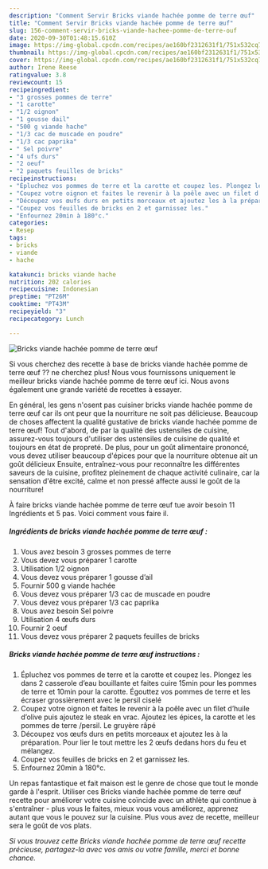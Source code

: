 ```yaml
---
description: "Comment Servir Bricks viande hachée pomme de terre œuf"
title: "Comment Servir Bricks viande hachée pomme de terre œuf"
slug: 156-comment-servir-bricks-viande-hachee-pomme-de-terre-ouf
date: 2020-09-30T01:48:15.610Z
image: https://img-global.cpcdn.com/recipes/ae160bf2312631f1/751x532cq70/bricks-viande-hachee-pomme-de-terre-oeuf-photo-principale-de-la-recette.jpg
thumbnail: https://img-global.cpcdn.com/recipes/ae160bf2312631f1/751x532cq70/bricks-viande-hachee-pomme-de-terre-oeuf-photo-principale-de-la-recette.jpg
cover: https://img-global.cpcdn.com/recipes/ae160bf2312631f1/751x532cq70/bricks-viande-hachee-pomme-de-terre-oeuf-photo-principale-de-la-recette.jpg
author: Irene Reese
ratingvalue: 3.8
reviewcount: 15
recipeingredient:
- "3 grosses pommes de terre"
- "1 carotte"
- "1/2 oignon"
- "1 gousse dail"
- "500 g viande hache"
- "1/3 cac de muscade en poudre"
- "1/3 cac paprika"
- " Sel poivre"
- "4 ufs durs"
- "2 oeuf"
- "2 paquets feuilles de bricks"
recipeinstructions:
- "Épluchez vos pommes de terre et la carotte et coupez les. Plongez les dans 2 casserole d’eau bouillante et faites cuire 15min pour les pommes de terre et 10min pour la carotte. Égouttez vos pommes de terre et les écraser grossièrement avec le persil ciselé"
- "Coupez votre oignon et faites le revenir à la poêle avec un filet d’huile d’olive puis ajoutez le steak en vrac. Ajoutez les épices, la carotte et les pommes de terre /persil. Le gruyère râpé"
- "Découpez vos œufs durs en petits morceaux et ajoutez les à la préparation. Pour lier le tout mettre les 2 œufs dedans hors du feu et mélangez."
- "Coupez vos feuilles de bricks en 2 et garnissez les."
- "Enfournez 20min à 180°c."
categories:
- Resep
tags:
- bricks
- viande
- hache

katakunci: bricks viande hache 
nutrition: 202 calories
recipecuisine: Indonesian
preptime: "PT26M"
cooktime: "PT43M"
recipeyield: "3"
recipecategory: Lunch

---
```



![Bricks viande hachée pomme de terre œuf](https://img-global.cpcdn.com/recipes/ae160bf2312631f1/751x532cq70/bricks-viande-hachee-pomme-de-terre-oeuf-photo-principale-de-la-recette.jpg)

Si vous cherchez des recette à base de bricks viande hachée pomme de terre œuf ?? ne cherchez plus! Nous vous fournissons uniquement le meilleur bricks viande hachée pomme de terre œuf ici. Nous avons également une grande variété de recettes à essayer.

En général, les gens n'osent pas cuisiner bricks viande hachée pomme de terre œuf car ils ont peur que la nourriture ne soit pas délicieuse. Beaucoup de choses affectent la qualité gustative de bricks viande hachée pomme de terre œuf! Tout d'abord, de par la qualité des ustensiles de cuisine, assurez-vous toujours d'utiliser des ustensiles de cuisine de qualité et toujours en état de propreté. De plus, pour un goût alimentaire prononcé, vous devez utiliser beaucoup d'épices pour que la nourriture obtenue ait un goût délicieux Ensuite, entraînez-vous pour reconnaître les différentes saveurs de la cuisine, profitez pleinement de chaque activité culinaire, car la sensation d'être excité, calme et non pressé affecte aussi le goût de la nourriture!

<!--inarticleads1-->

À faire bricks viande hachée pomme de terre œuf tue avoir besoin 11 Ingrédients et 5 pas. Voici comment vous faire il.

##### Ingrédients de bricks viande hachée pomme de terre œuf :

1. Vous avez besoin 3 grosses pommes de terre
1. Vous devez vous préparer 1 carotte
1. Utilisation 1/2 oignon
1. Vous devez vous préparer 1 gousse d’ail
1. Fournir 500 g viande hachée
1. Vous devez vous préparer 1/3 cac de muscade en poudre
1. Vous devez vous préparer 1/3 cac paprika
1. Vous avez besoin  Sel poivre
1. Utilisation 4 œufs durs
1. Fournir 2 oeuf
1. Vous devez vous préparer 2 paquets feuilles de bricks




<!--inarticleads2-->

##### Bricks viande hachée pomme de terre œuf instructions :

1. Épluchez vos pommes de terre et la carotte et coupez les. Plongez les dans 2 casserole d’eau bouillante et faites cuire 15min pour les pommes de terre et 10min pour la carotte. Égouttez vos pommes de terre et les écraser grossièrement avec le persil ciselé
1. Coupez votre oignon et faites le revenir à la poêle avec un filet d’huile d’olive puis ajoutez le steak en vrac. Ajoutez les épices, la carotte et les pommes de terre /persil. Le gruyère râpé
1. Découpez vos œufs durs en petits morceaux et ajoutez les à la préparation. Pour lier le tout mettre les 2 œufs dedans hors du feu et mélangez.
1. Coupez vos feuilles de bricks en 2 et garnissez les.
1. Enfournez 20min à 180°c.




<!--inarticleads1-->

<p>
Un repas fantastique et fait maison est le genre de chose que tout le monde garde à l'esprit. Utiliser ces Bricks viande hachée pomme de terre œuf recette pour améliorer votre cuisine coïncide avec un athlète qui continue à s'entraîner - plus vous le faites, mieux vous vous améliorez, apprenez autant que vous le pouvez sur la cuisine. Plus vous avez de recette, meilleur sera le goût de vos plats.
</p>

<p>
<i>Si vous trouvez cette Bricks viande hachée pomme de terre œuf recette précieuse, partagez-la avec vos amis ou votre famille, merci et bonne chance.</i>
</p>
